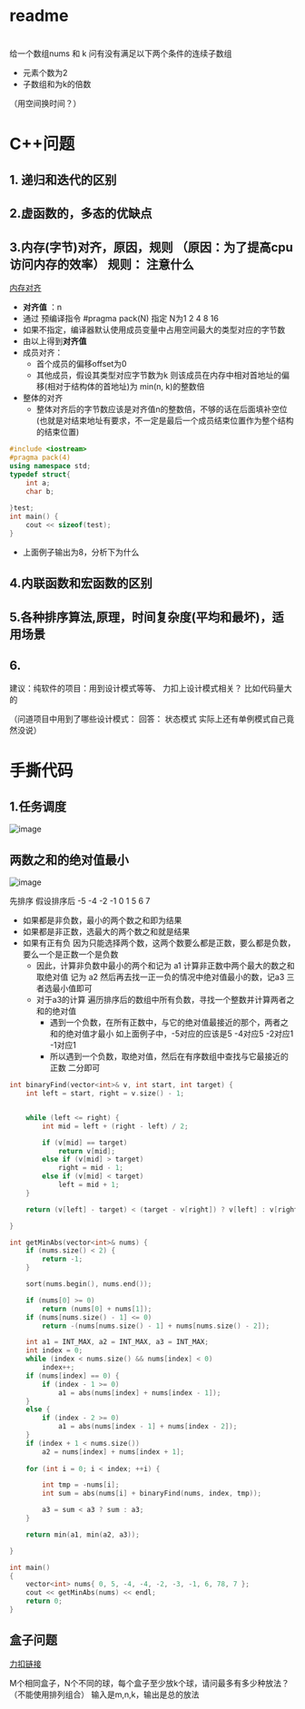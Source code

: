 
# readme  




# 

给一个数组nums 和 k  问有没有满足以下两个条件的连续子数组 

* 元素个数为2 
* 子数组和为k的倍数  

（用空间换时间？）



# C++问题

## 1. 递归和迭代的区别

## 2.虚函数的，多态的优缺点  

## 3.内存(字节)对齐，原因，规则    （原因：为了提高cpu访问内存的效率）  规则：    注意什么

[内存对齐](https://leetcode.cn/circle/discuss/qhqXQm/)

* **对齐值** ：n 
* 通过 预编译指令 #pragma pack(N) 指定 N为1 2 4 8 16  
* 如果不指定，编译器默认使用成员变量中占用空间最大的类型对应的字节数 
* 由以上得到**对齐值** 
* 成员对齐：
	* 首个成员的偏移offset为0  
	* 其他成员，假设其类型对应字节数为k 则该成员在内存中相对首地址的偏移(相对于结构体的首地址)为 min(n, k)的整数倍
* 整体的对齐
	* 整体对齐后的字节数应该是对齐值n的整数倍，不够的话在后面填补空位(也就是对结束地址有要求，不一定是最后一个成员结束位置作为整个结构的结束位置)

```cpp
#include <iostream>
#pragma pack(4)     
using namespace std;
typedef struct{     
    int a;     
    char b;      
    
}test;
int main() {
    cout << sizeof(test);  
}
```
* 上面例子输出为8，分析下为什么  



## 4.内联函数和宏函数的区别

## 5.各种排序算法,原理，时间复杂度(平均和最坏)，适用场景

## 6.

建议：纯软件的项目：用到设计模式等等、 力扣上设计模式相关？ 比如代码量大的  


（问道项目中用到了哪些设计模式：  回答： 状态模式   实际上还有单例模式自己竟然没说）





# 手撕代码  


## 1.任务调度  



![image](https://user-images.githubusercontent.com/58176267/161364940-869cde05-650f-49cb-bb2c-ad54858732a9.png)


## 两数之和的绝对值最小  

![image](https://user-images.githubusercontent.com/58176267/161364957-92b31d5d-5f0f-4b6a-a3ef-4419e1487dfd.png)

先排序  假设排序后  -5 -4 -2 -1 0 1 5 6 7 

* 如果都是非负数，最小的两个数之和即为结果
* 如果都是非正数，选最大的两个数之和就是结果  
* 如果有正有负 因为只能选择两个数，这两个数要么都是正数，要么都是负数，要么一个是正数一个是负数
    * 因此，计算非负数中最小的两个和记为 a1     计算非正数中两个最大的数之和取绝对值 记为 a2   然后再去找一正一负的情况中绝对值最小的数，记a3  三者选最小值即可 
    * 对于a3的计算   遍历排序后的数组中所有负数，寻找一个整数并计算两者之和的绝对值 
        * 遇到一个负数，在所有正数中，与它的绝对值最接近的那个，两者之和的绝对值才最小  如上面例子中，-5对应的应该是5  -4对应5  -2对应1 -1对应1 
        * 所以遇到一个负数，取绝对值，然后在有序数组中查找与它最接近的正数  二分即可  

```cpp
int binaryFind(vector<int>& v, int start, int target) {
	int left = start, right = v.size() - 1;


	while (left <= right) {
		int mid = left + (right - left) / 2;

		if (v[mid] == target)
			return v[mid];
		else if (v[mid] > target)
			right = mid - 1;
		else if (v[mid] < target)
			left = mid + 1;
	}

	return (v[left] - target) < (target - v[right]) ? v[left] : v[right];

}

int getMinAbs(vector<int>& nums) {
	if (nums.size() < 2) {
		return -1;
	}

	sort(nums.begin(), nums.end());

	if (nums[0] >= 0)
		return (nums[0] + nums[1]);
	if (nums[nums.size() - 1] <= 0)
		return -(nums[nums.size() - 1] + nums[nums.size() - 2]);

	int a1 = INT_MAX, a2 = INT_MAX, a3 = INT_MAX;
	int index = 0;
	while (index < nums.size() && nums[index] < 0)
		index++;
	if (nums[index] == 0) {
		if (index - 1 >= 0)
			a1 = abs(nums[index] + nums[index - 1]);
	}
	else {
		if (index - 2 >= 0)
			a1 = abs(nums[index - 1] + nums[index - 2]);
	}
	if (index + 1 < nums.size())
		a2 = nums[index] + nums[index + 1];
	
	for (int i = 0; i < index; ++i) {

		int tmp = -nums[i];
		int sum = abs(nums[i] + binaryFind(nums, index, tmp));

		a3 = sum < a3 ? sum : a3;
	}

	return min(a1, min(a2, a3));

}

int main()
{
	vector<int> nums{ 0, 5, -4, -4, -2, -3, -1, 6, 78, 7 };
	cout << getMinAbs(nums) << endl;
	return 0;
}
```

##  盒子问题

[力扣链接](https://leetcode.cn/circle/discuss/VDRNkZ/)

M个相同盒子，N个不同的球，每个盒子至少放k个球，请问最多有多少种放法？（不能使用排列组合）
输入是m,n,k，输出是总的放法

## 